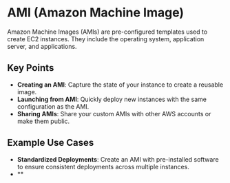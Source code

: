 # AMI (Amazon Machine Image)

Amazon Machine Images (AMIs) are pre-configured templates used to create EC2 instances. They include the operating system, application server, and applications.

## Key Points

- **Creating an AMI**: Capture the state of your instance to create a reusable image.
- **Launching from AMI**: Quickly deploy new instances with the same configuration as the AMI.
- **Sharing AMIs**: Share your custom AMIs with other AWS accounts or make them public.

## Example Use Cases

- **Standardized Deployments**: Create an AMI with pre-installed software to ensure consistent deployments across multiple instances.
- **
